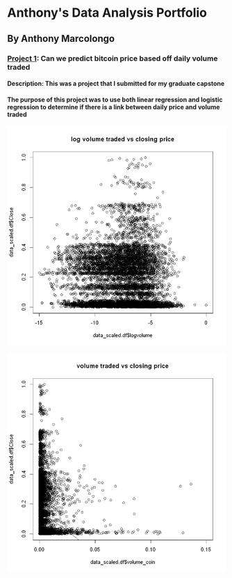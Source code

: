 # Anthony's Data Analysis Portfolio
## By Anthony Marcolongo

### [Project 1](https://github.com/amarcolongo/Capstone): Can we predict bitcoin price based off daily volume traded
#### Description: This was a project that I submitted for my graduate capstone
#### The purpose of this project was to use both linear regression and logistic regression to determine if there is a link between daily price and volume traded


![Log of Volume Traded vs Closing Price](log%20volume%20traded%20vs%20closing%20price.png)

![volume traded vs closing price.png](volume%20traded%20vs%20closing%20price.png)
